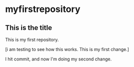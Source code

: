 # myfirstrepository

## This is the title
This is my first repository.

[i am testing to see how this works. This is my first change.]

I hit commit, and now I'm doing my second change.
